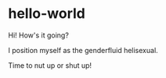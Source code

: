 # hello-world

Hi! How's it going?							     

I position myself as the genderfluid helisexual. 

Time to nut up or shut up!
